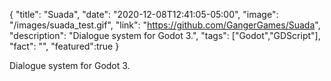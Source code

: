 {
  "title": "Suada",
  "date": "2020-12-08T12:41:05-05:00",
  "image": "/images/suada_test.gif",
  "link": "https://github.com/GangerGames/Suada",
  "description": "Dialogue system for Godot 3.",
  "tags": ["Godot","GDScript"],
  "fact": "",
  "featured":true
}

Dialogue system for Godot 3.
